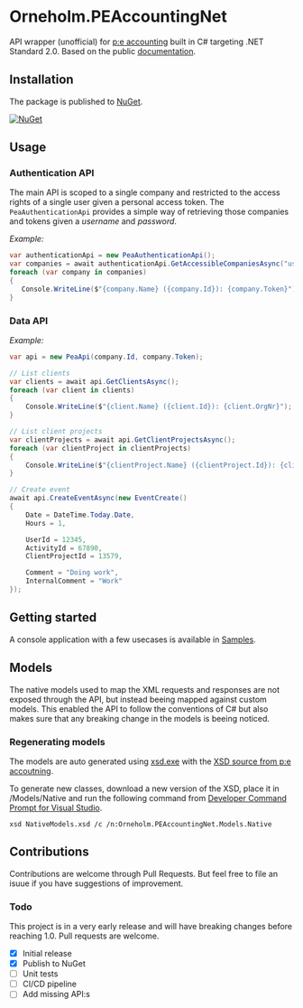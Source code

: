 # Orneholm.PEAccountingNet
API wrapper (unofficial) for [p:e accounting](https://www.accounting.pe/) built in C# targeting .NET Standard 2.0. Based on the public [documentation](https://my.accounting.pe/api/v1/doc).

## Installation

The package is published to [NuGet](https://www.nuget.org/packages/Orneholm.PEAccountingNet/).

[![NuGet](https://img.shields.io/nuget/v/Orneholm.PEAccountingNet.svg)](https://www.nuget.org/packages/Orneholm.PEAccountingNet/)

## Usage

### Authentication API

The main API is scoped to a single company and restricted to the access rights of a single user given a personal access token.
The `PeaAuthenticationApi` provides a simple way of retrieving those companies and tokens given a _username_ and _password_.

*Example:*
```csharp
var authenticationApi = new PeaAuthenticationApi();
var companies = await authenticationApi.GetAccessibleCompaniesAsync("username", "password");
foreach (var company in companies)
{
   Console.WriteLine($"{company.Name} ({company.Id}): {company.Token}");
}
```

### Data API

*Example:*
```csharp
var api = new PeaApi(company.Id, company.Token);

// List clients
var clients = await api.GetClientsAsync();
foreach (var client in clients)
{
    Console.WriteLine($"{client.Name} ({client.Id}): {client.OrgNr}");
}

// List client projects
var clientProjects = await api.GetClientProjectsAsync();
foreach (var clientProject in clientProjects)
{
    Console.WriteLine($"{clientProject.Name} ({clientProject.Id}): {clientProject.Comment}");
}

// Create event
await api.CreateEventAsync(new EventCreate()
{
    Date = DateTime.Today.Date,
    Hours = 1,

    UserId = 12345,
    ActivityId = 67890,
    ClientProjectId = 13579,

    Comment = "Doing work",
    InternalComment = "Work"
});
```

## Getting started

A console application with a few usecases is available in [Samples](samples/Orneholm.PEAccountingNet.ConsoleAppSample).

## Models

The native models used to map the XML requests and responses are not exposed through the API, but instead beeing mapped against custom models.
This enabled the API to follow the conventions of C# but also makes sure that any breaking change in the models is beeing noticed.

### Regenerating models
The models are auto generated using [xsd.exe](https://docs.microsoft.com/en-us/dotnet/standard/serialization/xml-schema-definition-tool-xsd-exe) with the [XSD source from p:e accoutning](https://my.accounting.pe/api/v1/xsd).

To generate new classes, download a new version of the XSD, place it in /Models/Native and run the following command from [Developer Command Prompt for Visual Studio](https://docs.microsoft.com/en-us/dotnet/framework/tools/developer-command-prompt-for-vs).
```
xsd NativeModels.xsd /c /n:Orneholm.PEAccountingNet.Models.Native
```

## Contributions

Contributions are welcome through Pull Requests. But feel free to file an isuue if you have suggestions of improvement.

### Todo
This project is in a very early release and will have breaking changes before reaching 1.0.
Pull requests are welcome.

- [x] Initial release
- [x] Publish to NuGet
- [ ] Unit tests
- [ ] CI/CD pipeline
- [ ] Add missing API:s